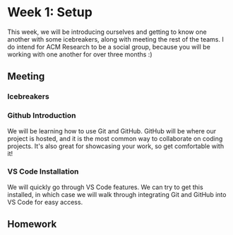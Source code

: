 # Week 1: Setup
This week, we will be introducing ourselves and getting to know one another with some icebreakers, along with meeting the rest of the teams. I do intend for ACM Research to be a social group, because you will be working with one another for over three months :)

## Meeting
### Icebreakers

### Github Introduction
We will be learning how to use Git and GitHub. GitHub will be where our project is hosted, and it is the most common way to collaborate on coding projects. It's also great for showcasing your work, so get comfortable with it!

### VS Code Installation
We will quickly go through VS Code features. We can try to get this installed, in which case we will walk through integrating Git and GitHub into VS Code for easy access.

## Homework



